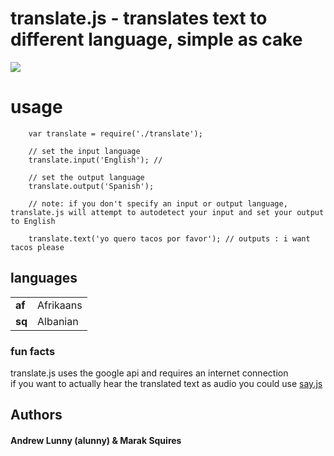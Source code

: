 # translate.js - translates text to different language, simple as cake

<img src = "http://dustinkirkland.files.wordpress.com/2009/08/babelfish1981.jpg" border = "0"/>

# usage

        var translate = require('./translate');
        
        // set the input language
        translate.input('English'); //
        
        // set the output language
        translate.output('Spanish');
        
        // note: if you don't specify an input or output language, translate.js will attempt to autodetect your input and set your output to English
        
        translate.text('yo quero tacos por favor'); // outputs : i want tacos please
        
## languages

<table>
  <tr>
    <td><strong>af</strong></td><td>Afrikaans</td>
  </tr>
  <tr>
    <td><strong>sq</strong></td><td>Albanian</td>
  </tr>
</table>

### fun facts

translate.js uses the google api and requires an internet connection<br/>
if you want to actually hear the translated text as audio you could use <a href = "http://github.com/marak/say.js/">say.js</a><br/>

## Authors
#### Andrew Lunny (alunny) & Marak Squires
